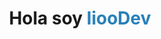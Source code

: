 <div align="center">
  <h1 align="center">Hola soy <span style="color:#2980b9;">liooDev</span></h1>
</div>
